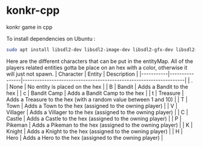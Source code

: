 # konkr-cpp
konkr game in cpp

To install dependencies on Ubuntu :
```bash
sudo apt install libsdl2-dev libsdl2-image-dev libsdl2-gfx-dev libsdl2-ttf-dev
```


Here are the different characters that can be put in the entityMap. All of the players related entities gotta be place on an hex with a color, otherwise it will just not spawn.
| Character | Entity         | Description                                                       |
|-----------|----------------|-------------------------------------------------------------------|
| .         | None           | No entity is placed on the hex                                    |
| B         | Bandit         | Adds a Bandit to the hex                                          |
| c         | Bandit Camp    | Adds a Bandit Camp to the hex                                     |
| t         | Treasure       | Adds a Treasure to the hex (with a random value between 1 and 10)   |
| T         | Town           | Adds a Town to the hex (assigned to the owning player)            |
| V         | Villager       | Adds a Villager to the hex (assigned to the owning player)          |
| C         | Castle         | Adds a Castle to the hex (assigned to the owning player)            |
| P         | Pikeman        | Adds a Pikeman to the hex (assigned to the owning player)           |
| K         | Knight         | Adds a Knight to the hex (assigned to the owning player)            |
| H         | Hero           | Adds a Hero to the hex (assigned to the owning player)              |
